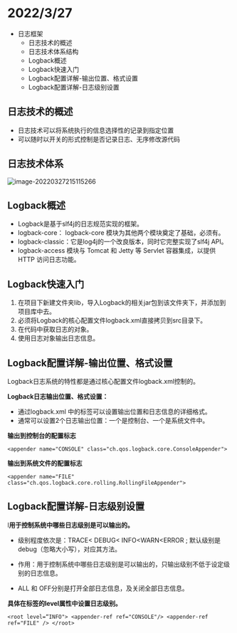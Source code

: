 # 2022/3/27
- 日志框架
  - 日志技术的概述
  - 日志技术体系结构
  - Logback概述
  - Logback快速入门
  - Logback配置详解-输出位置、格式设置
  - Logback配置详解-日志级别设置


## 日志技术的概述

- 日志技术可以将系统执行的信息选择性的记录到指定位置
- 可以随时以开关的形式控制是否记录日志、无序修改源代码



## 日志技术体系

![image-20220327215115266](https://cdn.jsdelivr.net/gh/WT02/clouding/img/202203272151369.png)



## Logback概述

- Logback是基于slf4j的日志规范实现的框架。
- logback-core： logback-core 模块为其他两个模块奠定了基础，必须有。
- logback-classic：它是log4j的一个改良版本，同时它完整实现了slf4j API。
- logback-access 模块与 Tomcat 和 Jetty 等 Servlet 容器集成，以提供 HTTP 访问日志功能。



## Logback快速入门

1. 在项目下新建文件夹lib，导入Logback的相关jar包到该文件夹下，并添加到项目库中去。
2. 必须将Logback的核心配置文件logback.xml直接拷贝到src目录下。
3. 在代码中获取日志的对象。
4.   使用日志对象输出日志信息。



## Logback配置详解-输出位置、格式设置

Logback日志系统的特性都是通过核心配置文件logback.xml控制的。

**Logback日志输出位置、格式设置：**

- 通过logback.xml 中的<append>标签可以设置输出位置和日志信息的详细格式。
-  通常可以设置2个日志输出位置：一个是控制台、一个是系统文件中。

**输出到控制台的配置标志**

`<appender name="CONSOLE" class="ch.qos.logback.core.ConsoleAppender">`

**输出到系统文件的配置标志**

`<appender name="FILE" class="ch.qos.logback.core.rolling.RollingFileAppender">`



## Logback配置详解-日志级别设置

l**用于控制系统中哪些日志级别是可以输出的。**

- 级别程度依次是：TRACE< DEBUG< INFO<WARN<ERROR ; 默认级别是debug（忽略大小写），对应其方法。

- 作用：用于控制系统中哪些日志级别是可以输出的，只输出级别不低于设定级别的日志信息。

- ALL  和 OFF分别是打开全部日志信息，及关闭全部日志信息。

**具体在<root level="INFO">标签的level属性中设置日志级别。**

`<root level=“INFO">
   <appender-ref ref="CONSOLE"/>
   <appender-ref ref="FILE" />
 </root>`

  

  
